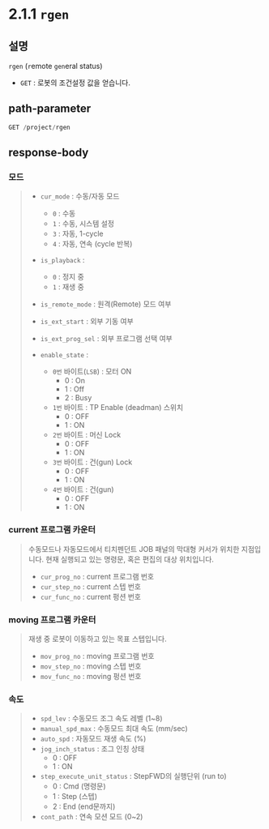 ﻿# 2.1.1 `rgen`

## 설명

`rgen` (`r`emote `gen`eral status)

- `GET` : 로봇의 조건설정 값을 얻습니다.

## path-parameter

```python
GET /project/rgen
```

## response-body

### 모드

<blockquote>

- `cur_mode` : 수동/자동 모드
  - `0` : 수동
  - `1` : 수동, 시스템 설정
  - `3` : 자동, 1-cycle
  - `4` : 자동, 연속 (cycle 반복)

- `is_playback` :
  - `0` : 정지 중
  - `1` : 재생 중

- `is_remote_mode` : 원격(Remote) 모드 여부
- `is_ext_start` : 외부 기동 여부 
- `is_ext_prog_sel` : 외부 프로그램 선택 여부

- `enable_state` :
  - `0번` 바이트(`LSB`) : 모터 ON
    - 0 : On
    - 1 : Off
    - 2 : Busy
  - `1번` 바이트 : TP Enable (deadman) 스위치
    - 0 : OFF
    - 1 : ON
  - `2번` 바이트 : 머신 Lock
    - 0 : OFF
    - 1 : ON
  - `3번` 바이트 : 건(gun) Lock
    - 0 : OFF
    - 1 : ON
  - `4번` 바이트 : 건(gun)
    - 0 : OFF
    - 1 : ON

</blockquote>

### current 프로그램 카운터

<blockquote>

수동모드나 자동모드에서 티치펜던트 JOB 패널의 막대형 커서가 위치한 지점입니다. 현재 실행되고 있는 명령문, 혹은 편집의 대상 위치입니다.

- `cur_prog_no` : current 프로그램 번호
- `cur_step_no` : current 스텝 번호
- `cur_func_no` : current 펑션 번호

</blockquote>

### moving 프로그램 카운터

<blockquote>

재생 중 로봇이 이동하고 있는 목표 스텝입니다.

- `mov_prog_no` : moving 프로그램 번호
- `mov_step_no` : moving 스텝 번호
- `mov_func_no` : moving 펑션 번호

</blockquote>

### 속도

<blockquote>

- `spd_lev` : 수동모드 조그 속도 레벨 (1~8)
- `manual_spd_max` : 수동모드 최대 속도 (mm/sec)
- `auto_spd` : 자동모드 재생 속도 (%)
- `jog_inch_status` : 조그 인칭 상태
  - 0 : OFF
  - 1 : ON
- `step_execute_unit_status` : StepFWD의 실행단위 (run to)
  - 0 : Cmd (명령문)
  - 1 : Step (스텝)
  - 2 : End (end문까지)
- `cont_path` : 연속 모션 모드 (0~2)

</blockquote>